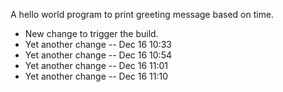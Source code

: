 A hello world program to print greeting message based on time.

* New change to trigger the build.
* Yet another change -- Dec 16 10:33
* Yet another change -- Dec 16 10:54
* Yet another change -- Dec 16 11:01
* Yet another change -- Dec 16 11:10
